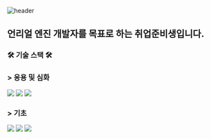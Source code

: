 <!--
**NullD4201/NullD4201** is a ✨ _special_ ✨ repository because its `README.md` (this file) appears on your GitHub profile.

Here are some ideas to get you started:

- 🔭 I’m currently working on ...
- 🌱 I’m currently learning ...
- 👯 I’m looking to collaborate on ...
- 🤔 I’m looking for help with ...
- 💬 Ask me about ...
- 📫 How to reach me: ...
- 😄 Pronouns: ...
- ⚡ Fun fact: ...
-->
![header](https://capsule-render.vercel.app/api?type=rect&height=150&color=6b9c8a&text=Jihoon%20Bae&fontColor=ffffff)

## 언리얼 엔진 개발자를 목표로 하는 취업준비생입니다.

### 🛠 기술 스택 🛠

### > 응용 및 심화
![](https://img.shields.io/badge/C++-00599c?logo=c%2B%2B&style=for-the-badge)
![](https://img.shields.io/badge/Unreal%20Engine%204-347AB6?logo=unrealengine&style=for-the-badge)
![](https://img.shields.io/badge/Unreal%20Engine%205-000000?logo=unrealengine&style=for-the-badge)

### > 기초
![](https://img.shields.io/badge/Python-3766AB?logo=python&style=for-the-badge&logoColor=white)
![](https://img.shields.io/badge/C-A8B9CC?logo=c&style=for-the-badge&logoColor=white)
![](https://img.shields.io/badge/Java-bd6202?logo=java&style=for-the-badge&logoColor=white)
